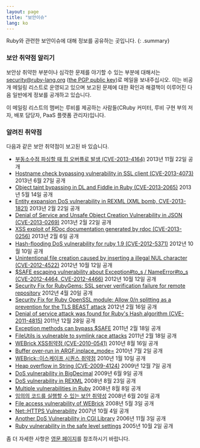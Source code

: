 ```yaml
---
layout: page
title: "보안이슈"
lang: ko
---
```


Ruby와 관련한 보안이슈에 대해 정보를 공유하는 곳입니다.
{: .summary}

### 보안 취약점 알리기

보안상 취약한 부분이나 심각한 문제를 야기할 수 있는 부분에 대해서는
security@ruby-lang.org ([the PGP public key](/security.asc))로 메일을 보내주십시오. 이는
비공개 메일링 리스트로 운영되고 있으며 보고된 문제에 대한 확인과 해결책이 이루어진 다음 일반에게 정보를 공개하고 있습니다.

이 메일링 리스트의 맴버는 루비를 제공하는 사람들(CRuby 커미터, 루비 구현 부의
저자, 배포 담당자, PaaS 플랫폼 관리자)입니다.

### 알려진 취약점

다음과 같은 보안 취약점이 보고된 바 있습니다.

* [부동소수점 파싱할 때 힙 오버플로 발생
  (CVE-2013-4164)](/ko/news/2013/11/22/heap-overflow-in-floating-point-parsing-cve-2013-4164/)
  2013년 11월 22일 공개
* [Hostname check bypassing vulnerability in SSL client
  (CVE-2013-4073)](/en/news/2013/06/27/hostname-check-bypassing-vulnerability-in-openssl-client-cve-2013-4073/)
  2013년 6월 27일 공개
* [Object taint bypassing in DL and Fiddle in Ruby
  (CVE-2013-2065)](/en/news/2013/05/14/taint-bypass-dl-fiddle-cve-2013-2065/)
  2013년 5월 14일 공개
* [Entity expansion DoS vulnerability in REXML (XML bomb,
  CVE-2013-1821)][1]
  2013년 2월 22일 공개
* [Denial of Service and Unsafe Object Creation Vulnerability in JSON
  (CVE-2013-0269)][2]
  2013년 2월 22일 공개
* [XSS exploit of RDoc documentation generated by rdoc
  (CVE-2013-0256)][3]
  2013년 2월 6일 공개
* [Hash-flooding DoS vulnerability for ruby 1.9 (CVE-2012-5371)][4]
  2012년 10월 10일 공개
* [Unintentional file creation caused by inserting a illegal NUL
  character (CVE-2012-4522)][5]
  2012년 10월 12일 공개
* [$SAFE escaping vulnerability about Exception#to\_s / NameError#to\_s
  (CVE-2012-4464, CVE-2012-4466)][6]
  2012년 10월 12일 공개
* [Security Fix for RubyGems: SSL server verification failure for remote
  repository][7] 2012년 4월 20일 공개
* [Security Fix for Ruby OpenSSL module: Allow 0/n splitting as a
  prevention for the TLS BEAST attack][8]
  2012년 2월 16일 공개
* [Denial of service attack was found for Ruby\'s Hash algorithm
  (CVE-2011-4815)][9]
  2011년 12월 28일 공개
* [Exception methods can bypass $SAFE][10]
  2011년 2월 18일 공개
* [FileUtils is vulnerable to symlink race attacks][11]
  2011년 2월 18일 공개
* [WEBrick XSS취약점 (CVE-2010-0541)][12]
  2010년 8월 16일 공개
* [Buffer over-run in ARGF.inplace\_mode=][13]
  2010년 7월 2일 공개
* [WEBrick::이스케이프 시퀀스 취약점][14]
  2010년 1월 10일 공개
* [Heap overflow in String (CVE-2009-4124)][15]
  2009년 12월 7일 공개
* [DoS vulnerability in
  BigDecimal](/en/news/2009/06/09/dos-vulnerability-in-bigdecimal/)
  2009년 6월 9일 공개
* [DoS vulnerability in
  REXML](/en/news/2008/08/23/dos-vulnerability-in-rexml/)
  2008년 8월 23일 공개
* [Multiple vulnerabilities in
  Ruby](/en/news/2008/08/08/multiple-vulnerabilities-in-ruby/)
  2008년 8월 8일 공개
* [임의의 코드를 실행할 수 있는 보안
  취약성](/ko/news/2008/06/23/arbitrary-code-execution-vulnerabilities)
  2008년 6월 20일 공개
* [File access vulnerability of
  WEBrick](/en/news/2008/03/03/webrick-file-access-vulnerability/)
  2008년 5월 3일 공개
* [Net::HTTPS
  Vulnerability](/en/news/2007/10/04/net-https-vulnerability/)
  2007년 10월 4일 공개
* [Another DoS Vulnerability in CGI
  Library](/en/news/2006/12/04/another-dos-vulnerability-in-cgi-library/)
  2006년 11월 3일 공개
* [Ruby vulnerability in the safe level
  settings](/en/news/2005/10/03/ruby-vulnerability-in-the-safe-level-settings/)
  2005년 10월 2일 공개

좀 더 자세한 사항은 [영문 페이지](/en/security/)를 참조하시기 바랍니다.


[1]: /en/news/2013/02/22/rexml-dos-2013-02-22/
[2]: /en/news/2013/02/22/json-dos-cve-2013-0269/
[3]: /en/news/2013/02/06/rdoc-xss-cve-2013-0256/
[4]: /en/news/2012/11/09/ruby19-hashdos-cve-2012-5371/
[5]: /en/news/2012/10/12/poisoned-NUL-byte-vulnerability/
[6]: /en/news/2012/10/12/cve-2012-4464-cve-2012-4466/
[7]: /en/news/2012/04/20/ruby-1-9-3-p194-is-released/
[8]: /en/news/2012/02/16/security-fix-for-ruby-openssl-module-allow-0n-splitting-as-a-prevention-for-the-tls-beast-attack-/
[9]: /en/news/2011/12/28/denial-of-service-attack-was-found-for-rubys-hash-algorithm-cve-2011-4815/
[10]: /en/news/2011/02/18/exception-methods-can-bypass-safe/
[11]: /en/news/2011/02/18/fileutils-is-vulnerable-to-symlink-race-attacks/
[12]: /ko/news/2010/08/16/webrick-xss-cve-2010-0541/
[13]: /en/news/2010/07/02/ruby-1-9-1-p429-is-released/
[14]: /ko/news/2010/01/15/webrick-escape-sequence-injection/
[15]: /en/news/2009/12/07/heap-overflow-in-string/


